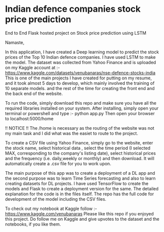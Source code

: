 # Indian defence companies stock price prediction
End to End Flask hosted project on Stock price prediction using LSTM

Namaste,

In this application, I have created a Deep learning model to predict the stock prices of the Top 10 Indian defence companies. I have used LSTM to make the model. The dataset was collected from Yahoo Finance and is uploaded on my Kaggle account at :- https://www.kaggle.com/datasets/venubanaras/nse-defence-stocks-india
This is one of the main projects I have created for putting on my resume, and it took almost 5 days to develop, which mainly involved the training of 10 separate models. and the rest of the time for creating the front end and the back end of the website.

To run the code, simply download this repo and make sure you have all the required libraries installed on your system.
After installing, simply open your terminal or powershell and type :- python app.py
Then open your browser to localhost:5000/home

!! NOTICE !! The /home is necessary as the routing of the website was not my main task and I did what was the easiet to route to the project. 

To create a CSV file using Yahoo Finance, simply go to the website, enter the stock name, select historical data , select the time period (I selected MAX, corresponding to the company's listing date), select historical prices and the frequency (i.e. daily,weekly or monthly) and then download. It will automatically create a .csv file for you to work upon.

The main purpose of this app was to create a deployment of a DL app and the second purpose was to learn Time Series forecasting and also to learn creating datasets for DL projects. I have used TensorFlow to create the models and Flask to create a deployment version for the same. The detailed explanation for the code is in the files itself.
The repo has the full code for development of the model including the CSV files.

To check out my notebook at Kaggle follow :- https://www.kaggle.com/venubanaras
Please like this repo if you enjoyed this project.
Do follow me on Kaggle and give upvotes to the dataset and the notebooks, if you like them.
